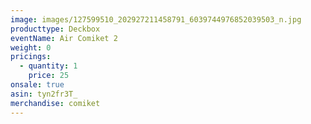 ```yaml
---
image: images/127599510_202927211458791_6039744976852039503_n.jpg
producttype: Deckbox
eventName: Air Comiket 2
weight: 0
pricings:
  - quantity: 1
    price: 25
onsale: true
asin: tyn2fr3T_
merchandise: comiket
---
```

